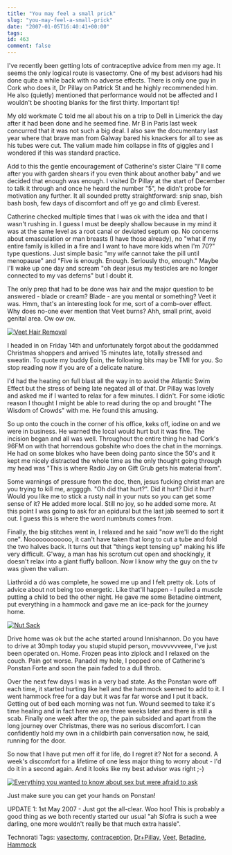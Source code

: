 ```yaml
---
title: "You may feel a small prick"
slug: "you-may-feel-a-small-prick"
date: "2007-01-05T16:40:41+00:00"
tags:
id: 463
comment: false
---
```


I've recently been getting lots of contraceptive advice from men my age. It seems the only logical route is vasectomy. One of my best advisors had his done quite a while back with no adverse effects.  There is only one guy in Cork who does it, Dr Pillay on Patrick St and he highly recommended him.  He also (quietly) mentioned that performance would not be affected and I wouldn't be shooting blanks for the first thirty. Important tip!

My old workmate C told me all about his on a trip to Dell in Limerick the day after it had been done and he seemed fine. Mr B in Paris last week concurred that it was not such a big deal. I also saw the documentary last year where that brave man from Galway bared his knackers for all to see as his tubes were cut. The valium made him collapse in fits of giggles and I wondered if this was standard practice.

Add to this the gentle encouragement of Catherine's sister Claire "I'll come after you with garden shears if you even think about another baby" and we decided that enough was enough. I visited Dr Pillay at the start of December to talk it through and once he heard the number "5", he didn't probe for motivation any further. It all sounded pretty straightforward: snip snap, bish bash bosh, few days of discomfort and off ye go and climb Everest.

Catherine checked multiple times that I was ok with the idea and that I wasn't rushing in. I guess I must be deeply shallow because in my mind it was at the same level as a root canal or deviated septum op. No concerns about emasculation or man breasts (I have those already), no "what if my entire family is killed in a fire and I want to have more kids when I'm 70?" type questions. Just simple basic "my wife cannot take the pill until menopause" and "Five is enough. Enough. Seriously tho, enough." Maybe I'll wake up one day and scream "oh dear jesus my testicles are no longer connected to my vas deferns" but I doubt it.

The only prep that had to be done was hair and the major question to be answered - blade or cream? Blade - are you mental or something? Veet it was. Hmm, that's an interesting look for me, sort of a comb-over effect. Why does no-one ever mention that Veet burns? Ahh, small print, avoid genital area. Ow ow ow.

[![Veet Hair Removal](http://farm1.static.flickr.com/132/346737789_4e3da73518_m.jpg)](http://www.flickr.com/photos/bandon1/346737789/ "Photo Sharing")

I headed in on Friday 14th and unfortunately forgot about the goddammed Christmas shoppers and arrived 15 minutes late, totally stressed and sweatin. To quote my buddy Eoin, the following bits may be TMI for you. So stop reading now if you are of a delicate nature.

I'd had the heating on full blast all the way in to avoid the Atlantic Swim Effect but the stress of being late negated all of that. Dr Pillay was lovely and asked me if I wanted to relax for a few minutes. I didn't. For some idiotic reason I thought I might be able to read during the op and brought "The Wisdom of Crowds" with me. He found this amusing.

So up onto the couch in the corner of his office, keks off, iodine on and we were in business. He warned the local would hurt but it was fine. The incision began and all was well. Throughout the entire thing he had Cork's 96FM on with that horrendous gobshite who does the chat in the mornings. He had on some blokes who have been doing panto since the 50's and it kept me nicely distracted the whole time as the only thought going through my head was "This is where Radio Jay on Gift Grub gets his material from".

Some warnings of pressure from the doc, then, jesus fucking christ man are you trying to kill me, arggggh. "Oh did that hurt?". Did it hurt? Did it hurt? Would you like me to stick a rusty nail in your nuts so you can get some sense of it? He added more local. Still no joy, so he added some more. At this point I was going to ask for an epidural but the last jab seemed to sort it out. I guess this is where the word numbnuts comes from.

Finally, the big stitches went in, I relaxed and he said "now we'll do the right one". Noooooooooooo, it can't have taken that long to cut a tube and fold the two halves back. It turns out that "things kept tensing up" making his life very difficult. G'way, a man has his scrotum cut open and shockingly, it doesn't relax into a giant fluffy balloon. Now I know why the guy on the tv was given the valium.

Liathróid a dó was complete, he sowed me up and I felt pretty ok. Lots of advice about not being too energetic. Like that'll happen - I pulled a muscle putting a child to bed the other night. He gave me some Betadine ointment, put everything in a hammock and gave me an ice-pack for the journey home.

[![Nut Sack](http://farm1.static.flickr.com/133/346738487_ddbebf6eb3_m.jpg)](http://www.flickr.com/photos/bandon1/346738487/ "Photo Sharing")

Drive home was ok but the ache started around Innishannon. Do you have to drive at 30mph today you stupid stupid person, movvvvvveee, I've just been operated on. Home. Frozen peas into ziplock and I relaxed on the couch. Pain got worse. Panadol my hole, I popped one of Catherine's Ponstan Forte and soon the pain faded to a dull throb.

Over the next few days I was in a very bad state. As the Ponstan wore off each time, it started hurting like hell and the hammock seemed to add to it. I went hammock free for a day but it was far far worse and I put it back. Getting out of bed each morning was not fun. Wound seemed to take it's time healing and in fact here we are three weeks later and there is still a scab. Finally one week after the op, the pain subsided and apart from the long journey over Christmas, there was no serious discomfort. I can confidently hold my own in a childbirth pain conversation now, he said, running for the door.

So now that I have put men off it for life, do I regret it? Not for a second. A week's discomfort for a lifetime of one less major thing to worry about - I'd do it in a second again. And it looks like my best advisor was right ;-)

[![Everything you wanted to know about sex but were afraid to ask](http://farm1.static.flickr.com/146/346737491_47c4f0c9a3_m.jpg)](http://www.flickr.com/photos/bandon1/346737491/ "Photo Sharing")

Just make sure you can get your hands on Ponstan!

UPDATE 1: 1st May 2007 - Just got the all-clear. Woo hoo! This is probably a good thing as we both recently started our usual "ah Síofra is such a wee darling, one more wouldn't really be that much extra hassle".

<span class="technoratitag">Technorati Tags: [vasectomy](http://www.technorati.com/tags/vasectomy), [contraception](http://www.technorati.com/tags/contraception), [Dr+Pillay](http://www.technorati.com/tags/Dr+Pillay), [Veet](http://www.technorati.com/tags/Veet), [Betadine](http://www.technorati.com/tags/Betadine), [Hammock](http://www.technorati.com/tags/Hammock)</span>
